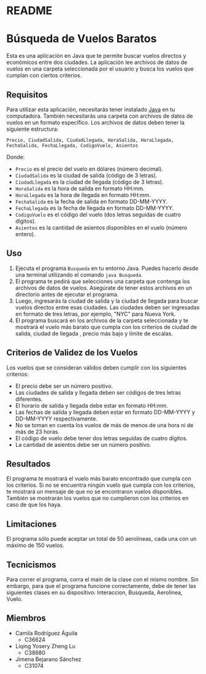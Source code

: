 # README

# Búsqueda de Vuelos Baratos

Esta es una aplicación en Java que te permite buscar vuelos directos y económicos entre dos ciudades. La aplicación lee archivos de datos de vuelos en una carpeta seleccionada por el usuario y busca los vuelos que cumplan con ciertos criterios.

## Requisitos

Para utilizar esta aplicación, necesitarás tener instalado [Java](https://www.java.com/) en tu computadora. También necesitarás una carpeta con archivos de datos de vuelos en un formato específico. Los archivos de datos deben tener la siguiente estructura:

```
Precio, CiudadSalida, CiudadLlegada, HoraSalida, HoraLlegada, FechaSalida, FechaLlegada, CodigoVuelo, Asientos

```

Donde:

- `Precio` es el precio del vuelo en dólares (número decimal).
- `CiudadSalida` es la ciudad de salida (código de 3 letras).
- `CiudadLlegada` es la ciudad de llegada (código de 3 letras).
- `HoraSalida` es la hora de salida en formato HH:mm.
- `HoraLlegada` es la hora de llegada en formato HH:mm.
- `FechaSalida` es la fecha de salida en formato DD-MM-YYYY.
- `FechaLlegada` es la fecha de llegada en formato DD-MM-YYYY.
- `CodigoVuelo` es el código del vuelo (dos letras seguidas de cuatro dígitos).
- `Asientos` es la cantidad de asientos disponibles en el vuelo (número entero).

## Uso

1. Ejecuta el programa `Busqueda` en tu entorno Java. Puedes hacerlo desde una terminal utilizando el comando `java Busqueda`.
2. El programa te pedirá que selecciones una carpeta que contenga los archivos de datos de vuelos. Asegúrate de tener estos archivos en un directorio antes de ejecutar el programa.
3. Luego, ingresarás la ciudad de salida y la ciudad de llegada para buscar vuelos directos entre esas ciudades. Las ciudades deben ser ingresadas en formato de tres letras, por ejemplo, "NYC" para Nueva York.
4. El programa buscará en los archivos de la carpeta seleccionada y te mostrará el vuelo más barato que cumpla con los criterios de ciudad de salida, ciudad de llegada , precio más bajo y límite de escalas.

## Criterios de Validez de los Vuelos

Los vuelos que se consideran válidos deben cumplir con los siguientes criterios:

- El precio debe ser un número positivo.
- Las ciudades de salida y llegada deben ser códigos de tres letras diferentes.
- El horario de salida y llegada debe estar en formato HH:mm.
- Las fechas de salida y llegada deben estar en formato DD-MM-YYYY y DD-MM-YYYY respectivamente.
- No se toman en cuenta los vuelos de más de menos de una hora ni de más de 23 horas.
- El código de vuelo debe tener dos letras seguidas de cuatro dígitos.
- La cantidad de asientos debe ser un número positivo.

## Resultados

El programa te mostrará el vuelo más barato encontrado que cumpla con los criterios. Si no se encuentra ningún vuelo que cumpla con los criterios, te mostrará un mensaje de que no se encontraron vuelos disponibles. También se mostrarán los vuelos que no cumplieron con los criterios en caso de que los haya.

## Limitaciones
El programa sólo puede aceptar un total de 50 aerolíneas, cada una con un máximo de 150 vuelos.

## Tecnicismos
Para correr el programa, corra el main de la clase con el mismo nombre. Sin embargo, para que el programa funcione correctamente, debe de tener las siguientes clases en su dispositivo: Interaccion, Busqueda, Aerolinea, Vuelo.

## Miembros

- Camila Rodríguez Águila
    - C36624
- Liqing Yosery Zheng Lu
    - C38680
- Jimena Bejarano Sánchez
    - C31074